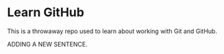# Learn GitHub

This is a throwaway repo used to learn about working with Git and GitHub.

ADDING A NEW SENTENCE.
